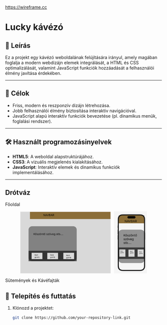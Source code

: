 https://wireframe.cc
# Lucky kávézó 

## 📖 Leírás
Ez a projekt egy kávézó weboldalának felújítására irányul, amely magában foglalja a modern webdizájn elemek integrálását, a HTML és CSS optimalizálását, valamint JavaScript funkciók hozzáadását a felhasználói élmény javítása érdekében.

---

## 🚀 Célok
- Friss, modern és reszponzív dizájn létrehozása.
- Jobb felhasználói élmény biztosítása interaktiv navigációval.
- JavaScript alapú interaktív funkciók bevezetése (pl. dinamikus menük, foglalási rendszer).

---

## 🛠️ Használt programozásinyelvek
- **HTML5**: A weboldal alapstruktúrájához.
- **CSS3**: A vizuális megjelenés kialakításához.
- **JavaScript**: Interaktív elemek és dinamikus funkciók implementálásához.

---
## Drótváz
Főoldal

<p align="center" style="display: flex; justify-content: center; gap: 10px; height: 200px;">
  <img src="docs/desktop_fooldal__wireframe.png" alt="Kép 1" style="height: 100%; object-fit: cover;">
  <img src="docs/phone_fooldal_wireframe.png" alt="Kép 2" style="height: 100%; object-fit: cover;">
</p>


Sütemények és Kávéfajták




## 🔧 Telepítés és futtatás
1. Klónozd a projektet:
   ```bash
   git clone https://github.com/your-repository-link.git

